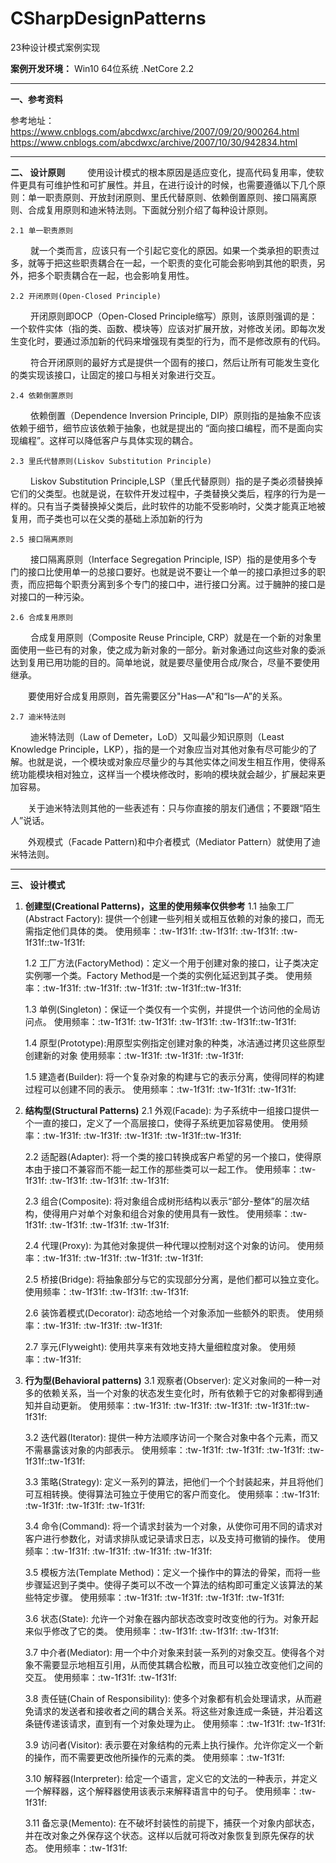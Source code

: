 ﻿# CSharpDesignPatterns
23种设计模式案例实现

**案例开发环境：**
Win10  64位系统
.NetCore 2.2  


------------


**一、参考资料**

参考地址：
https://www.cnblogs.com/abcdwxc/archive/2007/09/20/900264.html
https://www.cnblogs.com/abcdwxc/archive/2007/10/30/942834.html

------------



**二、 设计原则**
　　	使用设计模式的根本原因是适应变化，提高代码复用率，使软件更具有可维护性和可扩展性。并且，在进行设计的时候，也需要遵循以下几个原则：单一职责原则、开放封闭原则、里氏代替原则、依赖倒置原则、接口隔离原则、合成复用原则和迪米特法则。下面就分别介绍了每种设计原则。

	2.1 单一职责原则
　　	就一个类而言，应该只有一个引起它变化的原因。如果一个类承担的职责过多，就等于把这些职责耦合在一起，一个职责的变化可能会影响到其他的职责，另外，把多个职责耦合在一起，也会影响复用性。

	2.2 开闭原则(Open-Closed Principle)
　　	开闭原则即OCP（Open-Closed Principle缩写）原则，该原则强调的是：一个软件实体（指的类、函数、模块等）应该对扩展开放，对修改关闭。即每次发生变化时，要通过添加新的代码来增强现有类型的行为，而不是修改原有的代码。

　　	符合开闭原则的最好方式是提供一个固有的接口，然后让所有可能发生变化的类实现该接口，让固定的接口与相关对象进行交互。

	2.4 依赖倒置原则
　　	依赖倒置（Dependence Inversion Principle, DIP）原则指的是抽象不应该依赖于细节，细节应该依赖于抽象，也就是提出的 “面向接口编程，而不是面向实现编程”。这样可以降低客户与具体实现的耦合。

	2.3 里氏代替原则(Liskov Substitution Principle)
　　	Liskov Substitution Principle,LSP（里氏代替原则）指的是子类必须替换掉它们的父类型。也就是说，在软件开发过程中，子类替换父类后，程序的行为是一样的。只有当子类替换掉父类后，此时软件的功能不受影响时，父类才能真正地被复用，而子类也可以在父类的基础上添加新的行为

	2.5 接口隔离原则
　　	接口隔离原则（Interface Segregation Principle, ISP）指的是使用多个专门的接口比使用单一的总接口要好。也就是说不要让一个单一的接口承担过多的职责，而应把每个职责分离到多个专门的接口中，进行接口分离。过于臃肿的接口是对接口的一种污染。

	2.6 合成复用原则
　　	合成复用原则（Composite Reuse Principle, CRP）就是在一个新的对象里面使用一些已有的对象，使之成为新对象的一部分。新对象通过向这些对象的委派达到复用已用功能的目的。简单地说，就是要尽量使用合成/聚合，尽量不要使用继承。

　　要使用好合成复用原则，首先需要区分"Has—A"和“Is—A”的关系。

	2.7 迪米特法则
　　	迪米特法则（Law of Demeter，LoD）又叫最少知识原则（Least Knowledge Principle，LKP），指的是一个对象应当对其他对象有尽可能少的了解。也就是说，一个模块或对象应尽量少的与其他实体之间发生相互作用，使得系统功能模块相对独立，这样当一个模块修改时，影响的模块就会越少，扩展起来更加容易。

　　关于迪米特法则其他的一些表述有：只与你直接的朋友们通信；不要跟“陌生人”说话。

　　外观模式（Facade Pattern)和中介者模式（Mediator Pattern）就使用了迪米特法则。

------------


**三、 设计模式**
1. **创建型(Creational Patterns)，这里的使用频率仅供参考**
	1.1 抽象工厂(Abstract Factory): 提供一个创建一些列相关或相互依赖的对象的接口，而无需指定他们具体的类。
使用频率：:tw-1f31f: :tw-1f31f: :tw-1f31f: :tw-1f31f::tw-1f31f:

	1.2 工厂方法(FactoryMethod)：定义一个用于创建对象的接口，让子类决定实例哪一个类。Factory Method是一个类的实例化延迟到其子类。
使用频率：:tw-1f31f: :tw-1f31f: :tw-1f31f: :tw-1f31f::tw-1f31f:

	1.3 单例(Singleton)：保证一个类仅有一个实例，并提供一个访问他的全局访问点。
使用频率：:tw-1f31f: :tw-1f31f: :tw-1f31f: :tw-1f31f::tw-1f31f:

	1.4 原型(Prototype):用原型实例指定创建对象的种类，冰洁通过拷贝这些原型创建新的对象
使用频率：:tw-1f31f: :tw-1f31f: :tw-1f31f:

	1.5 建造者(Builder): 将一个复杂对象的构建与它的表示分离，使得同样的构建过程可以创建不同的表示。
使用频率：:tw-1f31f: :tw-1f31f: :tw-1f31f:

2. **结构型(Structural Patterns)**
	2.1 外观(Facade): 为子系统中一组接口提供一个一直的接口，定义了一个高层接口，使得子系统更加容易使用。
使用频率：:tw-1f31f: :tw-1f31f: :tw-1f31f: :tw-1f31f::tw-1f31f:

	2.2 适配器(Adapter): 将一个类的接口转换成客户希望的另一个接口，使得原本由于接口不兼容而不能一起工作的那些类可以一起工作。
使用频率：:tw-1f31f: :tw-1f31f: :tw-1f31f: :tw-1f31f:

	2.3 组合(Composite): 将对象组合成树形结构以表示“部分-整体”的层次结构，使得用户对单个对象和组合对象的使用具有一致性。
使用频率：:tw-1f31f: :tw-1f31f: :tw-1f31f: :tw-1f31f:

	2.4 代理(Proxy): 为其他对象提供一种代理以控制对这个对象的访问。
使用频率：:tw-1f31f: :tw-1f31f: :tw-1f31f: :tw-1f31f:

	2.5 桥接(Bridge): 将抽象部分与它的实现部分分离，是他们都可以独立变化。
使用频率：:tw-1f31f: :tw-1f31f: :tw-1f31f:

	2.6 装饰着模式(Decorator): 动态地给一个对象添加一些额外的职责。
使用频率：:tw-1f31f: :tw-1f31f: :tw-1f31f:

	2.7 享元(Flyweight): 使用共享来有效地支持大量细粒度对象。
使用频率：:tw-1f31f:
3. **行为型(Behavioral patterns)**
	3.1 观察者(Observer): 定义对象间的一种一对多的依赖关系，当一个对象的状态发生变化时，所有依赖于它的对象都得到通知并自动更新。
使用频率：:tw-1f31f: :tw-1f31f: :tw-1f31f: :tw-1f31f::tw-1f31f:

	3.2 迭代器(Iterator): 提供一种方法顺序访问一个聚合对象中各个元素，而又不需暴露该对象的内部表示。
使用频率：:tw-1f31f: :tw-1f31f: :tw-1f31f: :tw-1f31f::tw-1f31f:

	3.3 策略(Strategy): 定义一系列的算法，把他们一个个封装起来，并且将他们可互相转换。使得算法可独立于使用它的客户而变化。
使用频率：:tw-1f31f: :tw-1f31f: :tw-1f31f: :tw-1f31f:

	3.4 命令(Command): 将一个请求封装为一个对象，从使你可用不同的请求对客户进行参数化，对请求排队或记录请求日志，以及支持可撤销的操作。
使用频率：:tw-1f31f: :tw-1f31f: :tw-1f31f: :tw-1f31f:

	3.5 模板方法(Template Method)：定义一个操作中的算法的骨架，而将一些步骤延迟到子类中。使得子类可以不改一个算法的结构即可重定义该算法的某些特定步骤。
使用频率：:tw-1f31f: :tw-1f31f: :tw-1f31f: :tw-1f31f:

	3.6 状态(State): 允许一个对象在器内部状态改变时改变他的行为。对象开起来似乎修改了它的类。
使用频率：:tw-1f31f: :tw-1f31f: :tw-1f31f:

	3.7 中介者(Mediator): 用一个中介对象来封装一系列的对象交互。使得各个对象不需要显示地相互引用，从而使其耦合松散，而且可以独立改变他们之间的交互。
使用频率：:tw-1f31f: :tw-1f31f:

	3.8 责任链(Chain of Responsibility): 使多个对象都有机会处理请求，从而避免请求的发送者和接收者之间的耦合关系。将这些对象连成一条链，并沿着这条链传递该请求，直到有一个对象处理为止。
使用频率：:tw-1f31f: :tw-1f31f:

	3.9 访问者(Visitor): 表示要在对象结构的元素上执行操作。允许你定义一个新的操作，而不需要更改他所操作的元素的类。
使用频率：:tw-1f31f:

	3.10 解释器(Interpreter): 给定一个语言，定义它的文法的一种表示，并定义一个解释器，这个解释器使用该表示来解释语言中的句子。
使用频率：:tw-1f31f:

	3.11 备忘录(Memento): 在不破坏封装性的前提下，捕获一个对象内部状态，并在改对象之外保存这个状态。这样以后就可将改对象恢复到原先保存的状态。
使用频率：:tw-1f31f:

